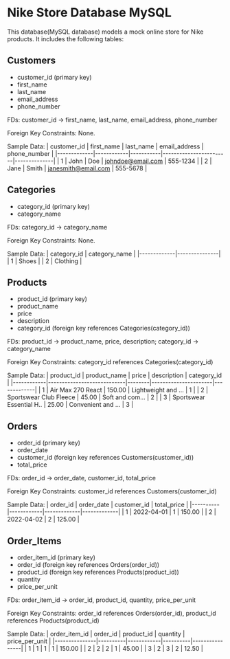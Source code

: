 # Nike Store Database MySQL

This database(MySQL database) models a mock online store for Nike products. It includes the following tables:

## Customers
- customer_id (primary key)
- first_name
- last_name
- email_address
- phone_number

FDs: customer_id -> first_name, last_name, email_address, phone_number

Foreign Key Constraints: None.

Sample Data:
| customer_id | first_name | last_name | email_address          | phone_number |
|-------------|------------|-----------|------------------------|--------------|
| 1           | John       | Doe       | johndoe@email.com      | 555-1234     |
| 2           | Jane       | Smith     | janesmith@email.com    | 555-5678     |

## Categories
- category_id (primary key)
- category_name

FDs: category_id -> category_name

Foreign Key Constraints: None.

Sample Data:
| category_id | category_name |
|-------------|---------------|
| 1           | Shoes         |
| 2           | Clothing      |

## Products
- product_id (primary key)
- product_name
- price
- description
- category_id (foreign key references Categories(category_id))

FDs: product_id -> product_name, price, description; category_id -> category_name

Foreign Key Constraints: category_id references Categories(category_id)

Sample Data:
| product_id | product_name               | price  | description          | category_id |
|------------|----------------------------|--------|----------------------|-------------|
| 1          | Air Max 270 React          | 150.00 | Lightweight and ...  | 1           |
| 2          | Sportswear Club Fleece     | 45.00  | Soft and com...      | 2           |
| 3          | Sportswear Essential H..   | 25.00  | Convenient and ...   | 3           |


## Orders
- order_id (primary key)
- order_date
- customer_id (foreign key references Customers(customer_id))
- total_price

FDs: order_id -> order_date, customer_id, total_price

Foreign Key Constraints: customer_id references Customers(customer_id)

Sample Data:
| order_id | order_date | customer_id | total_price |
|----------|------------|-------------|-------------|
| 1        | 2022-04-01 | 1           | 150.00      |
| 2        | 2022-04-02 | 2           | 125.00      |

## Order_Items
- order_item_id (primary key)
- order_id (foreign key references Orders(order_id))
- product_id (foreign key references Products(product_id))
- quantity
- price_per_unit

FDs: order_item_id -> order_id, product_id, quantity, price_per_unit

Foreign Key Constraints: order_id references Orders(order_id), product_id references Products(product_id)

Sample Data:
| order_item_id | order_id | product_id | quantity | price_per_unit |
|---------------|----------|------------|----------|----------------|
| 1             | 1        | 1          | 1        | 150.00         |
| 2             | 2        | 2          | 1        | 45.00          |
| 3             | 2        | 3          | 2        | 12.50          |
